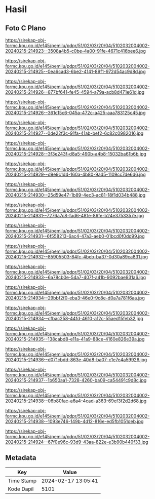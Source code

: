 # Hasil

## Foto C Plano

https://sirekap-obj-formc.kpu.go.id/e145/pemilu/pdpr/51/02/03/20/04/5102032004002-20240215-214923--3508a4b5-c0be-4a00-91fe-4671c416bee6.jpg

https://sirekap-obj-formc.kpu.go.id/e145/pemilu/pdpr/51/02/03/20/04/5102032004002-20240215-214925--0ea6cad3-6be2-4141-89f1-972d54ac9d8d.jpg

https://sirekap-obj-formc.kpu.go.id/e145/pemilu/pdpr/51/02/03/20/04/5102032004002-20240215-214926--877bf641-fe45-4594-a79a-acb8d471e61d.jpg

https://sirekap-obj-formc.kpu.go.id/e145/pemilu/pdpr/51/02/03/20/04/5102032004002-20240215-214926--361c15c6-045a-472c-a425-aaa783125c45.jpg

https://sirekap-obj-formc.kpu.go.id/e145/pemilu/pdpr/51/02/03/20/04/5102032004002-20240215-214927--0de22f3c-91fa-41ab-bef2-6c82c0982016.jpg

https://sirekap-obj-formc.kpu.go.id/e145/pemilu/pdpr/51/02/03/20/04/5102032004002-20240215-214928--3f3e243f-d8a5-490b-a4b8-15032ba61b6b.jpg

https://sirekap-obj-formc.kpu.go.id/e145/pemilu/pdpr/51/02/03/20/04/5102032004002-20240215-214929--d9e9c1d4-160a-4b80-9ad5-1109cc7de6d6.jpg

https://sirekap-obj-formc.kpu.go.id/e145/pemilu/pdpr/51/02/03/20/04/5102032004002-20240215-214930--25d59e47-1b89-4ec3-ac81-18f1d034b488.jpg

https://sirekap-obj-formc.kpu.go.id/e145/pemilu/pdpr/51/02/03/20/04/5102032004002-20240215-214931--7276a7c8-fad6-481e-86fe-b24e3753357e.jpg

https://sirekap-obj-formc.kpu.go.id/e145/pemilu/pdpr/51/02/03/20/04/5102032004002-20240215-214931--6f558213-6ac4-47a3-aeb0-01bcd0f0dd99.jpg

https://sirekap-obj-formc.kpu.go.id/e145/pemilu/pdpr/51/02/03/20/04/5102032004002-20240215-214932--85905503-84fc-4beb-ba37-0d30a89ca831.jpg

https://sirekap-obj-formc.kpu.go.id/e145/pemilu/pdpr/51/02/03/20/04/5102032004002-20240215-214933--6a78cb0e-54a7-407f-a41b-9092bae931a6.jpg

https://sirekap-obj-formc.kpu.go.id/e145/pemilu/pdpr/51/02/03/20/04/5102032004002-20240215-214934--29bbf2f0-eba3-46e0-9c8e-d0a7a781f6aa.jpg

https://sirekap-obj-formc.kpu.go.id/e145/pemilu/pdpr/51/02/03/20/04/5102032004002-20240215-214934--cfbac258-44fd-4610-a12c-55aed15feb32.jpg

https://sirekap-obj-formc.kpu.go.id/e145/pemilu/pdpr/51/02/03/20/04/5102032004002-20240215-214935--138cabd8-e11a-41a9-88ce-4160e826e39a.jpg

https://sirekap-obj-formc.kpu.go.id/e145/pemilu/pdpr/51/02/03/20/04/5102032004002-20240215-214936--d071cbdd-863e-40d8-ba07-c1e7e4a59926.jpg

https://sirekap-obj-formc.kpu.go.id/e145/pemilu/pdpr/51/02/03/20/04/5102032004002-20240215-214937--1b650aa1-7328-4260-ba09-ca54491c9d8c.jpg

https://sirekap-obj-formc.kpu.go.id/e145/pemilu/pdpr/51/02/03/20/04/5102032004002-20240215-214938--06b80fac-a6a4-4cad-a363-69ef3f2d2d68.jpg

https://sirekap-obj-formc.kpu.go.id/e145/pemilu/pdpr/51/02/03/20/04/5102032004002-20240215-214938--1093e746-149b-4d12-816e-ed5fb1051deb.jpg

https://sirekap-obj-formc.kpu.go.id/e145/pemilu/pdpr/51/02/03/20/04/5102032004002-20240215-214924--67f0e96c-93d9-43aa-822e-e3b90b440f33.jpg


## Metadata

| Key        | Value               |
| ---------- | ------------------- |
| Time Stamp | 2024-02-17 13:05:41 |
| Kode Dapil | 5101                |



